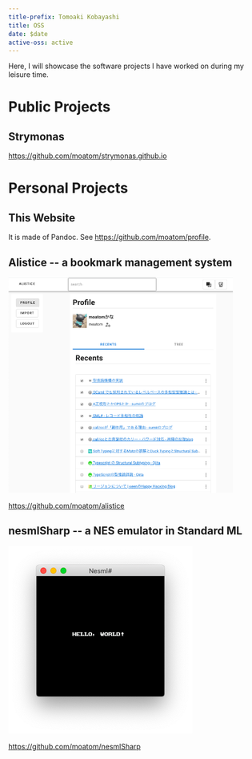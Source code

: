 ```yaml
---
title-prefix: Tomoaki Kobayashi
title: OSS
date: $date
active-oss: active
---
```


Here, I will showcase the software projects I have worked on during my leisure time.

# Public Projects

## Strymonas
<https://github.com/moatom/strymonas.github.io>

# Personal Projects

## This Website
It is made of Pandoc.
See <https://github.com/moatom/profile>.
<!-- https://github.com/chambln/pandoc-rss -->
  
## Alistice -- a bookmark management system

<!-- center -->
<img src="./static/alistice/1.png" alt="alstice" height="430px"/>

<https://github.com/moatom/alistice>

## nesmlSharp -- a NES emulator in Standard ML
<!-- center -->
<img src="./static/nesml.png" alt="nesml"/>

<https://github.com/moatom/nesmlSharp>

<!-- TODO:
- Graphviz macOS installer?
- gnuradio?
- rustc?
- cheat-sheet generator? -->